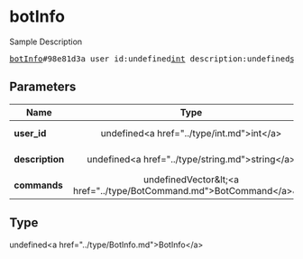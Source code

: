 # botInfo

Sample Description

<pre>
<a href="../constructor/botInfo.md">botInfo</a>#98e81d3a user_id:undefined<a href="../type/int.md">int</a> description:undefined<a href="../type/string.md">string</a> commands:undefinedVector&lt;<a href="../type/BotCommand.md">BotCommand</a>&gt; = undefined<a href="../type/BotInfo.md">BotInfo</a>;
</pre>

## Parameters

| Name | Type | Description |
|------|:----:|-------------|
| **user_id** | undefined&lt;a href=&#34;../type/int.md&#34;&gt;int&lt;/a&gt; | Param description |
| **description** | undefined&lt;a href=&#34;../type/string.md&#34;&gt;string&lt;/a&gt; | Param description |
| **commands** | undefinedVector&amp;lt;&lt;a href=&#34;../type/BotCommand.md&#34;&gt;BotCommand&lt;/a&gt;&amp;gt; | Param description |

## Type

undefined&lt;a href=&#34;../type/BotInfo.md&#34;&gt;BotInfo&lt;/a&gt;
